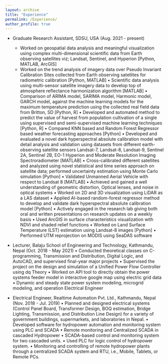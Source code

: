 ```yaml
---
layout: archive
title: "Experience"
permalink: /Experience/
author_profile: true
---
```


* Graduate Research Assistant, SDSU, USA (Aug. 2021 - present)
   * 	Worked on geospatial data analysis and meaningful visualization using complex multi-dimensional scientific data from Earth observing satellites viz; Landsat,           Sentinel, and Hyperion [Python, MATLAB, ArcGIS]
   * 	Worked on the trend analysis of imagery data over Pseudo Invariant Calibration Sites collected  from Earth observing satellites for radiometric calibration             [Python, MATLAB]
   •	Scientific data analysis using multi-sensor satellite imagery data to develop top of atmosphere reflectance harmonization algorithm  [MATLAB]
   •	Comparison of ARIMA model, SARIMA model, Harmonic model, GARCH model, against the machine learning models for the maximum temperature prediction using the             collected real field data from Britton, SD  [Python, R]
   •	Developed and automated method to predict the value of harvest from population cultivation of a single  using supervised and semi-supervised machine learning           techniques [Python, R]
   •	Compared KNN based and Random Forest Regressor based weather forecasting approaches [Python]
   •	Developed and evaluated a novel dark hyperspectral absolute calibration model with detail analysis and validation using datasets from different earth-observing         satellite sensors Landsat-7, Landsat-8, Landsat-9, Sentinel 2A, Sentinel 2B, EO-1 Hyperion and Moderate Resolution Imaging Spectroradiometer [MATLAB]
   •	Cross-calibrated different satellites and analyzed using novel statistical and time series approach on satellite data; performed uncertainty estimation using           Monte Carlo simulation [Python]
   •	Validated Unmanned Aerial Vehicle with respect to Landsat 8 [MATLAB]
   •	Achieved and gained a well understanding of geometric distortion, Optical lenses, and noise in optical systems 
   •	Worked on 2D and 3D visualization using LiDAR as a LAS dataset 
   •	Applied AI-based random-forest regressor method to develop and validate dark hyperspectral absolute calibration model [Python]
   •	Actively engaged in the research lab giving both oral and written presentations on research updates on a weekly basis
   •	Used ArcGIS in surface characteristics visualization with NDVI  and shaded relief functions
   •	Worked on Land Surface Temperature (LST) estimation using Landsat-8 images [Python]
   •	Performed UTM reprojection on MODIS using SeaDAS software


* Lecturer, Balaju School of Engineering and Technology, Kathmandu, Nepal (Oct. 2018 - May 2021)
   •	Conducted theoretical classes on C-programming, Transmission and Distribution, Digital Logic, and AutoCAD, and supervised final-year major projects
   •	Supervised the project on the design and simulation of a Unified Power Flow Controller using dq Theory
   •	Worked on API tool to directly obtain the power systems feeder model in interactive google map using electric grid data
   •	Dynamic and steady state power system modeling, microgrid modeling, and operation Electrical Engineer


* Electrical Engineer, Realtime Automation Pvt. Ltd., Kathmandu, Nepal (Nov. 2018 - Jul. 2019)
   •	Planned and designed electrical systems (Control Panel Board, Transformer Design, BOQ estimation, Bridge Lighting, Transmission, and Distribution Line Design)         for a variety of government buildings, supermarkets, and laboratories in Nepal.
   •	Developed software for hydropower automation and monitoring system using PLC and SCADA
   •	Remote monitoring and Centralized SCADA in cascaded Hydropower
   •	SCADA-based control and monitoring system for two cascaded units.
   •	Used PLC for logic control of hydropower system.
   •	Monitoring and controlling of remote hydropower plants through a centralized SCADA system and RTU, i.e., Mobile, Tablets, or Remote PCs.

